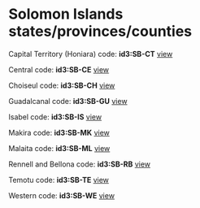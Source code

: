 # Solomon Islands states/provinces/counties
Capital Territory (Honiara)     code: **id3:SB-CT**     [view](../export/geojson/medium/id3/sb/ct.geojson)     


Central     code: **id3:SB-CE**     [view](../export/geojson/medium/id3/sb/ce.geojson)     


Choiseul     code: **id3:SB-CH**     [view](../export/geojson/medium/id3/sb/ch.geojson)     


Guadalcanal     code: **id3:SB-GU**     [view](../export/geojson/medium/id3/sb/gu.geojson)     


Isabel     code: **id3:SB-IS**     [view](../export/geojson/medium/id3/sb/is.geojson)     


Makira     code: **id3:SB-MK**     [view](../export/geojson/medium/id3/sb/mk.geojson)     


Malaita     code: **id3:SB-ML**     [view](../export/geojson/medium/id3/sb/ml.geojson)     


Rennell and Bellona     code: **id3:SB-RB**     [view](../export/geojson/medium/id3/sb/rb.geojson)     


Temotu     code: **id3:SB-TE**     [view](../export/geojson/medium/id3/sb/te.geojson)     


Western     code: **id3:SB-WE**     [view](../export/geojson/medium/id3/sb/we.geojson)     


